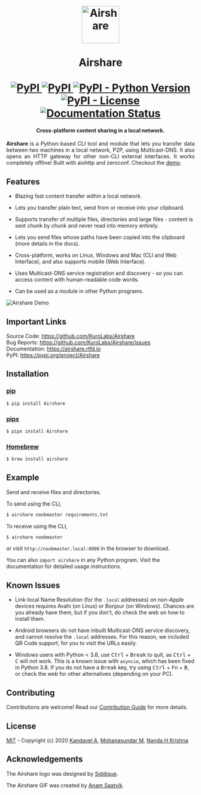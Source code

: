 <h1 align="center">
  <br>
  <img src="https://raw.githubusercontent.com/KuroLabs/Airshare/master/assets/Airshare.svg" alt="Airshare" width="100">
  <br>
  <br>
  <span>Airshare</span>
  <br>
  <br>
  <a href="https://pypi.org/project/Airshare">
    <img alt="PyPI" src="https://img.shields.io/pypi/v/Airshare" />
  </a>
   <a href="https://pypi.org/project/Airshare">
    <img alt="PyPI" src="https://static.pepy.tech/badge/airshare" />
  </a>
  <a href="https://pypi.org/project/Airshare">
    <img alt="PyPI - Python Version" src="https://img.shields.io/pypi/pyversions/Airshare" />
  </a>
  <a href="https://github.com/KuroLabs/Airshare/blob/master/LICENSE.md">
    <img alt="PyPI - License" src="https://img.shields.io/pypi/l/Airshare">
  </a>
  <a href="https://airshare.readthedocs.io/en/latest/?badge=latest">
    <img src="https://readthedocs.org/projects/airshare/badge/?version=latest" alt="Documentation Status" />
  </a>
</h1>

<h4 align="center">Cross-platform content sharing in a local network.</h4>

<p align="justify"><b>Airshare</b> is a Python-based CLI tool and module that lets you transfer data between two machines in a local network, P2P, using Multicast-DNS. It also opens an HTTP gateway for other non-CLI external interfaces. It works completely offline! Built with aiohttp and zeroconf. Checkout the <a href="https://www.youtube.com/watch?v=iJH6bkLRdSw">demo</a>.</p>

## Features

* Blazing fast content transfer within a local network.

* Lets you transfer plain text, send from or receive into your clipboard.

* Supports transfer of multiple files, directories and large files - content is sent chunk by chunk and never read into memory entirely.

* Lets you send files whose paths have been copied into the clipboard (more details in the docs).

* Cross-platform, works on Linux, Windows and Mac (CLI and Web Interface), and also supports mobile (Web Interface).

* Uses Multicast-DNS service registration and discovery - so you can access content with human-readable code words.

* Can be used as a module in other Python programs.

![Airshare Demo](assets/Airshare.gif)

## Important Links

Source Code: https://github.com/KuroLabs/Airshare <br>
Bug Reports: https://github.com/KuroLabs/Airshare/issues <br>
Documentation: https://airshare.rtfd.io <br>
PyPI: https://pypi.org/project/Airshare <br>

## Installation

### [pip](https://pip.pypa.io/en/stable/)

```bash
$ pip install Airshare
```

### [pipx](https://pipxproject.github.io/pipx/)

```bash
$ pipx install Airshare
```

### [Homebrew](https://brew.sh)

```bash
$ brew install airshare
```

## Example

Send and receive files and directories.

To send using the CLI,

```bash
$ airshare noobmaster requirements.txt
```
To receive using the CLI,

```bash
$ airshare noobmaster
```

or visit `http://noobmaster.local:8000` in the browser to download.

You can also `import airshare` in any Python program. Visit the documentation for detailed usage instructions.

## Known Issues

* Link-local Name Resolution (for the `.local` addresses) on non-Apple devices requires Avahi (on Linux) or Bonjour (on Windows). Chances are you already have them, but if you don't, do check the web on how to install them.

* Android browsers do not have inbuilt Multicast-DNS service discovery, and cannot resolve the `.local` addresses. For this reason, we included QR Code support, for you to visit the URLs easily.

* Windows users with Python < 3.8, use <kbd>Ctrl</kbd> + <kbd>Break</kbd> to quit, as <kbd>Ctrl</kbd> + <kbd>C</kbd> will not work. This is a known issue with `asyncio`, which has been fixed in Python 3.8. If you do not have a <kbd>Break</kbd> key, try using <kbd>Ctrl</kbd> + <kbd>Fn</kbd> + <kbd>B</kbd>, or check the web for other alternatives (depending on your PC).

## Contributing

Contributions are welcome! Read our [Contribution Guide](https://github.com/KuroLabs/Airshare/blob/master/CONTRIBUTING.md) for more details.

## License

[MIT](https://github.com/KuroLabs/Airshare/blob/master/LICENSE.md) - Copyright (c) 2020 [Kandavel A](http://github.com/AK5123), [Mohanasundar M](https://github.com/mohanpierce99), [Nanda H Krishna](https://github.com/nandahkrishna)

## Acknowledgements

The Airshare logo was designed by [Siddique](https://dribbble.com/thesideeq).

The Airshare GIF was created by [Anam Saatvik](https://github.com/kalki7).
